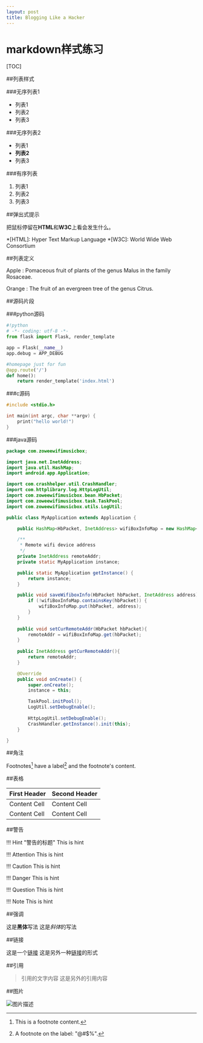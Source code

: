 ```yaml
---
layout: post
title: Blogging Like a Hacker
---
```


markdown样式练习
================

[TOC]

##列表样式

###无序列表1
* 列表1
* 列表2
* 列表3

###无序列表2
- 列表1
- **列表2**
- 列表3

###有序列表
1. 列表1
2. 列表2
3. 列表3

##弹出式提示

把鼠标停留在**HTML**和**W3C**上看会发生什么。

*[HTML]: Hyper Text Markup Language
*[W3C]: World Wide Web Consortium

##列表定义

Apple
:   Pomaceous fruit of plants of the genus Malus in
    the family Rosaceae.

Orange
:   The fruit of an evergreen tree of the genus Citrus.

##源码片段

###python源码
```python
#!python
# -*- coding: utf-8 -*-
from flask import Flask, render_template

app = Flask(__name__)
app.debug = APP_DEBUG

#homepage just for fun
@app.route('/')
def home():
    return render_template('index.html')
```

###c源码
```c
#include <stdio.h>

int main(int argc, char **argv) {
	print("hello world!")
}
```

###java源码
```java
package com.zoweewifimusicbox;

import java.net.InetAddress;
import java.util.HashMap;
import android.app.Application;

import com.crashhelper.util.CrashHandler;
import com.httplibrary.log.HttpLogUtil;
import com.zoweewifimusicbox.bean.HbPacket;
import com.zoweewifimusicbox.task.TaskPool;
import com.zoweewifimusicbox.utils.LogUtil;

public class MyApplication extends Application {

    public HashMap<HbPacket, InetAddress> wifiBoxInfoMap = new HashMap<HbPacket, InetAddress>();

    /**
     * Remote wifi device address
     */
    private InetAddress remoteAddr;
    private static MyApplication instance;

    public static MyApplication getInstance() {
        return instance;
    }

    public void saveWifiboxInfo(HbPacket hbPacket, InetAddress address) {
        if (!wifiBoxInfoMap.containsKey(hbPacket)) {
            wifiBoxInfoMap.put(hbPacket, address);
        }
    }
    
    public void setCurRemoteAddr(HbPacket hbPacket){
        remoteAddr = wifiBoxInfoMap.get(hbPacket);
    }
    
    public InetAddress getCurRemoteAddr(){
        return remoteAddr;
    }

    @Override
    public void onCreate() {
        super.onCreate();
        instance = this;

        TaskPool.initPool();
        LogUtil.setDebugEnable();
        
        HttpLogUtil.setDebugEnable();
        CrashHandler.getInstance().init(this);
    }

}

```

##角注

Footnotes[^1] have a label[^@#$%] and the footnote's content.

[^1]: This is a footnote content.
[^@#$%]: A footnote on the label: "@#$%".

##表格

First Header  | Second Header
--------------|--------------
Content Cell  | Content Cell
Content Cell  | Content Cell

##警告

!!! Hint "警告的标题"
    This is hint

!!! Attention
    This is hint

!!! Caution
    This is hint

!!! Danger
    This is hint

!!! Question
    This is hint

!!! Note
    This is hint

##强调

这是**黑体**写法
这是*斜体*的写法

##链接

这是一个[链接](https://github.com/kamidox/blogs)
这是另外一种[链接][1]的形式

[1]: https://pythonhosted.org/Markdown/extensions/index.html

##引用

> 引用的文字内容
> 这是另外的引用内容

##图片

![图片描述](https://raw.githubusercontent.com/kamidox/blogs/master/kamidox_icon.png)
